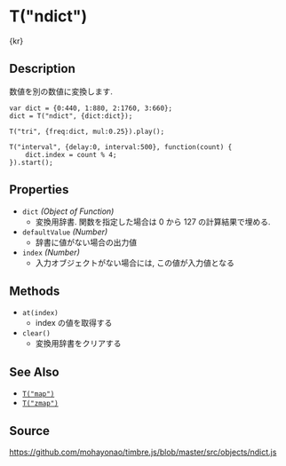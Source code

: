 T("ndict")
==========
{kr} 

## Description ##
数値を別の数値に変換します.

```timbre
var dict = {0:440, 1:880, 2:1760, 3:660};
dict = T("ndict", {dict:dict});

T("tri", {freq:dict, mul:0.25}).play();

T("interval", {delay:0, interval:500}, function(count) {
    dict.index = count % 4;
}).start();
```

## Properties ##
- `dict` _(Object of Function)_
  - 変換用辞書. 関数を指定した場合は 0 から 127 の計算結果で埋める.
- `defaultValue` _(Number)_
  - 辞書に値がない場合の出力値
- `index` _(Number)_
  - 入力オブジェクトがない場合には, この値が入力値となる

## Methods ##
- `at(index)`
  - index の値を取得する
- `clear()`
  - 変換用辞書をクリアする

## See Also ##
- [`T("map")`](./map.html)
- [`T("zmap")`](./zmap.html)

## Source ##
https://github.com/mohayonao/timbre.js/blob/master/src/objects/ndict.js

